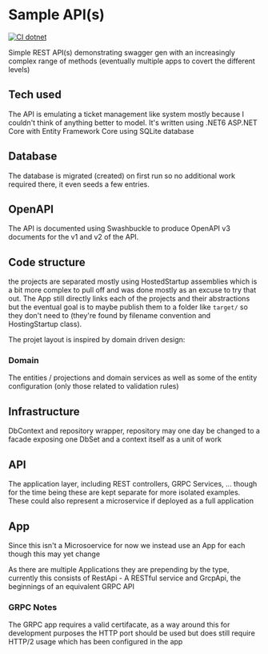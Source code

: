 # Sample API(s)

[![CI dotnet](https://github.com/tsmoreland/issue-tracker-net/actions/workflows/ci-dotnet.yml/badge.svg)](https://github.com/tsmoreland/issue-tracker-net/actions/workflows/ci-dotnet.yml)

Simple REST API(s) demonstrating swagger gen with an increasingly complex range of methods (eventually multiple apps to covert the different levels)

## Tech used

The API is emulating a ticket management like system mostly because I couldn't think of anything better to model.  It's written using .NET6 ASP.NET Core with Entity Framework Core using SQLite database

## Database

The database is migrated (created) on first run so no additional work required there, it even seeds a few entries.

## OpenAPI

The API is documented using Swashbuckle to produce OpenAPI v3 documents for the v1 and v2 of the API.

## Code structure

the projects are separated mostly using HostedStartup assemblies which is a bit more complex to pull off and was done mostly as an excuse to try that out.  The App still directly links each of the projects and their abstractions but the eventual goal is to maybe publish them to a folder like ```target/``` so they don't need to (they're found by filename convention and HostingStartup class).

The projet layout is inspired by domain driven design:

### Domain 
The entities / projections and domain services as well as some of the entity configuration (only those related to validation rules)

## Infrastructure
DbContext and repository wrapper, repository may one day be changed to a facade exposing one DbSet<T> and a context itself as a unit of work

## API
The application layer, including REST controllers, GRPC Services, ... though for the time being these are kept separate for more isolated examples.  These could also represent a microservice if deployed as a full application

## App 
Since this isn't a Microsoervice for now we instead use an App for each though this may yet change

As there are multiple Applications they are prepending by the type, currently this consists of RestApi - A RESTful service and GrcpApi, the beginnings of an equivalent GRPC API

### GRPC Notes

The GRPC app requires a valid certifacate, as a way around this for development purposes the HTTP port should be used but does still require HTTP/2 usage which has been configured in the app
